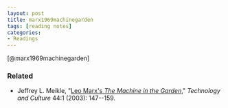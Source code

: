 ```yaml
---
layout: post
title: marx1969machinegarden
tags: [reading notes]
categories:
- Readings
---
```


[@marx1969machinegarden]

### Related

- Jeffrey L. Meikle, "[Leo Marx's *The Machine in the Garden*][]," *Technology and Culture* 44:1 (2003): 147--159.

[Leo Marx's *The Machine in the Garden*]: https://muse.jhu.edu/journals/technology_and_culture/v044/44.1meikle.html
